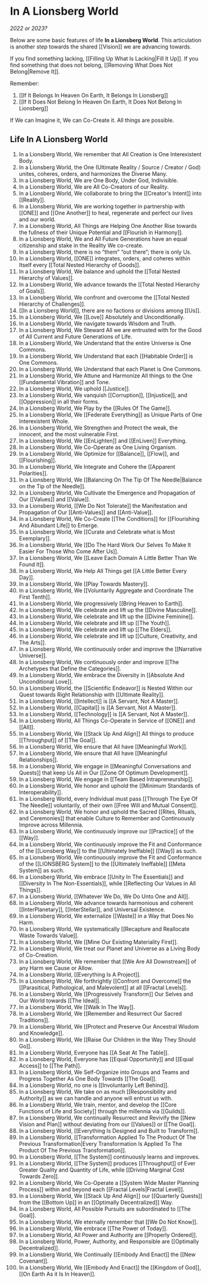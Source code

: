 # In A Lionsberg World
*2022 or 2023?*

Below are some basic features of life **In a Lionsberg World**. This articulation is another step towards the shared [[Vision]] we are advancing towards. 

If you find something lacking, [[Filling Up What Is Lacking|Fill It Up]]. If you find something that does not belong, [[Removing What Does Not Belong|Remove It]]. 

Remember: 
1. [[If It Belongs In Heaven On Earth, It Belongs In Lionsberg]]  
2. [[If It Does Not Belong In Heaven On Earth, It Does Not Belong In Lionsberg]]  

If We can Imagine it, We can Co-Create it. All things are possible. 
## Life In A Lionsberg World  

1. In a Lionsberg World, We remember that All Creation is One Interexistent Body. 
2. In a Lionsberg World, the One (Ultimate Reality / Source / Creator / God) unites, coheres, orders, and harmonizes the Diverse Many. 
3. In a Lionsberg World, We are One Body, Under God, Indivisible.  
4. In a Lionsberg World, We are All Co-Creators of our Reality.    
5. In a Lionsberg World, We collaborate to bring the [[Creator's Intent]] into [[Reality]].   
6. In a Lionsberg World, We are working together in partnership with [[ONE]] and [[One Another]] to heal, regenerate and perfect our lives and our world.
7. In a Lionsberg World, All Things are Helping One Another Rise towards the fullness of their Unique Potential and [[Flourish in Harmony]].  
8. In a Lionsberg World, We and All Future Generations have an equal citizenship and stake in the Reality We co-create. 
9. In a Lionsberg World, there is no “them” “out there”; there is only Us.  
10. In a Lionsberg World, [[ONE]] integrates, orders, and coheres within Itself every [[Total Nested Hierarchy of Goods]].  
11. In a Lionsberg World, We balance and uphold the [[Total Nested Hierarchy of Values]].  
12. In a Lionsberg World, We advance towards the [[Total Nested Hierarchy of Goals]].  
13. In a Lionsberg World, We confront and overcome the [[Total Nested Hierarchy of Challenges]].  
14. [[In a Lionsberg World]], there are no factions or divisions among [[Us]].  
15. In a Lionsberg World, We [[Love]] Absolutely and Unconditionally.   
16. In a Lionsberg World, We navigate towards Wisdom and Truth.  
17. In a Lionsberg World, We Steward All we are entrusted with for the Good of All Current and Future Generations of Life.  
18. In a Lionsberg World, We Understand that the entire Universe is One Commons.  
19. In a Lionsberg World, We Understand that each [[Habitable Order]] is One Commons.  
20. In a Lionsberg World, We Understand that each Planet is One Commons.  
21. In a Lionsberg World, We Attune and Harmonize All things to the One [[Fundamental Vibration]] and Tone.  
22. In a Lionsberg World, We uphold [[Justice]].  
23. In a Lionsberg World, We vanquish [[Corruption]], [[Injustice]], and [[Oppression]] in all their forms.  
24. In a Lionsberg World, We Play by the [[Rules Of The Game]].  
25. In a Lionsberg World, We [[Federate Everything]] as Unique Parts of One Interexistent Whole.  
26. In a Lionsberg World, We Strengthen and Protect the weak, the innocent, and the most vulnerable First.  
27. In a Lionsberg World, We [[EnLighten]] and [[EnLiven]] Everything.  
28. In a Lionsberg World, We Co-Operate as One Living Organism.  
29. In a Lionsberg World, We Optimize for [[Balance]], [[Flow]], and [[Flourishing]]. 
30. In a Lionsberg World, We Integrate and Cohere the [[Apparent Polarities]].  
31. In a Lionsberg World, We [[Balancing On The Tip Of The Needle|Balance on the Tip of the Needle]].  
32. In a Lionsberg World, We Cultivate the Emergence and Propagation of Our [[Values]] and [[Value]].  
33. In a Lionsberg World, [[We Do Not Tolerate]] the Manifestation and Propagation of Our [[Anti-Values]] and [[Anti-Value]].  
34. In a Lionsberg World, We Co-Create [[The Conditions]] for [[Flourishing And Abundant Life]] to Emerge. 
35. In a Lionsberg World, We [[Curate and Celebrate what is Most Exemplary]].  
36. In a Lionsberg World, We [[Do The Hard Work Our Selves To Make It Easier For Those Who Come After Us]].  
37. In a Lionsberg World, We [[Leave Each Domain A Little Better Than We Found It]].  
38. In a Lionsberg World, We Help All Things get [[A Little Better Every Day]].  
39. In a Lionsberg World, We [[Play Towards Mastery]].  
40. In a Lionsberg World, We [[Voluntarily Aggregate and Coordinate The First Tenth]].  
41. In a Lionsberg World, We progressively [[Bring Heaven to Earth]].  
42. In a Lionsberg World, We celebrate and lift up the [[Divine Masculine]].  
43. In a Lionsberg World, We celebrate and lift up the [[Divine Feminine]].  
44. In a Lionsberg World, We celebrate and lift up [[The Youth]].  
45. In a Lionsberg World, We celebrate and lift up [[The Elders]].  
46. In a Lionsberg World, We celebrate and lift up [[Culture, Creativity, and The Arts]].  
47. In a Lionsberg World, We continuously order and improve the [[Narrative Universe]].  
48. In a Lionsberg World, We continuously order and improve [[The Archetypes that Define the Categories]].    
49. In a Lionsberg World, We embrace the Diversity in [[Absolute And Unconditional Love]].  
50. In a Lionsberg World, the [[Scientific Endeavor]] is Nested Within our Quest towards Right Relationship with [[Ultimate Reality]].   
51. In a Lionsberg World, [[Intellect]] is [[A Servant, Not A Master]].   
52. In a Lionsberg World, [[Capital]] is [[A Servant, Not A Master]]. 
53. In a Lionsberg World, [[Technology]] is [[A Servant, Not A Master]].  
54. In a Lionsberg World, All Things Co-Operate in Service of [[ONE]] and [[All]].  
55. In a Lionsberg World, We [[Stack Up And Align]] All things to produce [[Throughput]] of [[The Goal]].  
56. In a Lionsberg World, We ensure that All have [[Meaningful Work]].  
57. In a Lionsberg World, We ensure that All have [[Meaningful Relationships]].  
58. In a Lionsberg World, We engage in [[Meaningful Conversations and Quests]] that keep Us All in Our [[Zone Of Optimum Development]].  
59. In a Lionsberg World, We engage in [[Team Based Intrapreneurship]].  
60. In a Lionsberg World, We honor and uphold the [[Minimum Standards of Interoperability]].  
61. In a Lionsberg World, every Individual must pass [[Through The Eye Of The Needle]] voluntarily, of their own [[Free Will and Mutual Consent]].  
62. In a Lionsberg World, We honor and uphold the Sacred [[Rites, Rituals, and Ceremonies]] that enable Culture to Remember and Continuously Improve across Millennia.   
63. In a Lionsberg World, We continuously improve our [[Practice]] of the [[Way]].  
64. In a Lionsberg World, We continuously improve the Fit and Conformance of the [[Lionsberg Way]] to the [[Ultimately Ineffable]] [[Way]] as such.   
65. In a Lionsberg World, We continuously improve the Fit and Conformance of the [[LIONSBERG System]] to the [[Ultimately Ineffable]] [[Meta System]] as such. 
66. In a Lionsberg World, We embrace [[Unity In The Essentials]] and [[Diversity In The Non-Essentials]], while [[Reflecting Our Values in All Things]].  
67. In a Lionsberg World, [[Whatever We Do, We Do Unto One and All]].  
68. In a Lionsberg World, We advance towards harmonious and coherent [[InterPlanetary]], [[InterStellar]], and Universal Existence.   
69. In a Lionsberg World, We externalize [[Waste]] in a Way that Does No Harm.  
70. In a Lionsberg World, We systematically [[Recapture and Reallocate Waste Towards Value]].  
71. In a Lionsberg World, We [[Mine Our Existing Materiality First]].  
72. In a Lionsberg World, We treat our Planet and Universe as a Living Body of Co-Creation.  
73. In a Lionsberg World, We remember that [[We Are All Downstream]] of any Harm we Cause or Allow.  
74. In a Lionsberg World, [[Everything Is A Project]].  
75. In a Lionsberg World, We forthrightly [[Confront and Overcome]] the [[Parasitical, Pathological, and Malevolent]] at all [[Fractal Levels]].   
76. In a Lionsberg World, We [[Progressively Transform]] Our Selves and Our World towards [[The Ideal]].  
77. In a Lionsberg World, We [[Walk In The Way]].  
78. In a Lionsberg World, We [[Remember and Resurrect Our Sacred Traditions]].  
79. In a Lionsberg World, We [[Protect and Preserve Our Ancestral Wisdom and Knowledge]].  
80. In a Lionsberg World, We [[Raise Our Children in the Way They Should Go]].  
81. In a Lionsberg World, Everyone has [[A Seat At The Table]].  
82. In a Lionsberg World, Everyone has [[Equal Opportunity]] and [[Equal Access]] to [[The Path]].  
83. In a Lionsberg World, We Self-Organize into Groups and Teams and Progress Together As One Body Towards [[The Goal]].  
84. In a Lionsberg World, no one is [[Involuntarily Left Behind]].  
85. In a Lionsberg World, We take on as much [[Responsibility and Authority]] as we can handle and anyone will entrust us with.  
86. In a Lionsberg World, We train, mentor, and develop the [[Core Functions of Life and Society]] through the millennia via [[Guilds]].  
87. In a Lionsberg World, We continually Resurrect and Revivify the [[New Vision and Plan]] without deviating from our [[Values]] or [[The Goal]].   
88. In a Lionsberg World, [[Everything Is Designed and Built to Transform]].   
89. In a Lionsberg World, [[Transformation Applied To The Product Of The Previous Transformation|Every Transformation Is Applied To The Product Of The Previous Transformation]].   
90. In a Lionsberg World, [[The System]] continuously learns and improves.  
91. In a Lionsberg World, [[The System]] produces [[Throughput]] of Ever Greater Quality and Quantity of Life, while [[Driving Marginal Cost Towards Zero]].  
92. In a Lionsberg World, We Co-Operate a [[System Wide Master Planning Process]] within and beyond each [[Fractal Levels|Fractal Level]].  
93. In a Lionsberg World, We [[Stack Up And Align]] our [[Quarterly Quests]] from the [[Bottom Up]] in an [[Optimally Decentralized]] Way.  
94. In a Lionsberg World, All Possible Pursuits are subordinated to [[The Goal]].  
95. In a Lionsberg World, We eternally remember that [[We Do Not Know]].  
96. In a Lionsberg World, We embrace [[The Power of Today]].  
97. In a Lionsberg World, All Power and Authority are [[Properly Ordered]].  
98. In a Lionsberg World, Power, Authority, and Responsible are [[Optimally Decentralized]].  
99. In a Lionsberg World, We Continually [[Embody And Enact]] the [[New Covenant]].  
100. In a Lionsberg World, We [[Embody And Enact]] the [[Kingdom of God]], [[On Earth As it Is In Heaven]].  


